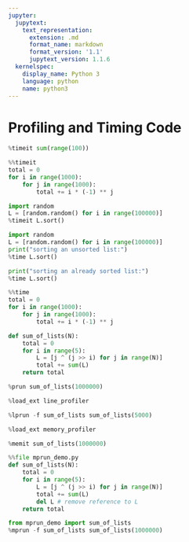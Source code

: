```yaml
---
jupyter:
  jupytext:
    text_representation:
      extension: .md
      format_name: markdown
      format_version: '1.1'
      jupytext_version: 1.1.6
  kernelspec:
    display_name: Python 3
    language: python
    name: python3
---
```


# Profiling and Timing Code

```python
%timeit sum(range(100))
```

```python
%%timeit
total = 0
for i in range(1000):
    for j in range(1000):
        total += i * (-1) ** j
```

```python
import random
L = [random.random() for i in range(100000)]
%timeit L.sort()
```

```python
import random
L = [random.random() for i in range(100000)]
print("sorting an unsorted list:")
%time L.sort()
```

```python
print("sorting an already sorted list:")
%time L.sort()
```

```python
%%time
total = 0
for i in range(1000):
    for j in range(1000):
        total += i * (-1) ** j
```

```python
def sum_of_lists(N):
    total = 0
    for i in range(5):
        L = [j ^ (j >> i) for j in range(N)]
        total += sum(L)
    return total
```

```python
%prun sum_of_lists(1000000)
```

```python
%load_ext line_profiler
```

```python
%lprun -f sum_of_lists sum_of_lists(5000)
```

```python
%load_ext memory_profiler
```

```python
%memit sum_of_lists(1000000)
```

```python
%%file mprun_demo.py
def sum_of_lists(N):
    total = 0
    for i in range(5):
        L = [j ^ (j >> i) for j in range(N)]
        total += sum(L)
        del L # remove reference to L
    return total
```

```python
from mprun_demo import sum_of_lists
%mprun -f sum_of_lists sum_of_lists(1000000)
```
